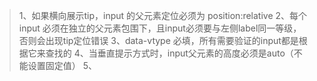 >1、如果横向展示tip，input 的父元素定位必须为 position:relative
>2、每个input 必须在独立的父元素包围下，且input必须要与左侧label同一等级，否则会出现tip定位错误
>3、data-vtype 必填，所有需要验证的input都是根据它来查找的
>4、当垂直提示方式时，input父元素的高度必须是auto（不能设置固定值）
>5、